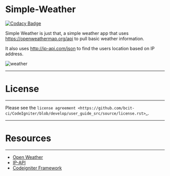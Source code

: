 # Simple-Weather
[![Codacy Badge](https://api.codacy.com/project/badge/Grade/37bc117b05a14b2abbff06a7790ca15e)](https://www.codacy.com/project/TheSoundAndFury/Simple-Weather/dashboard?utm_source=github.com&amp;utm_medium=referral&amp;utm_content=TheSoundAndFury/Simple-Weather&amp;utm_campaign=Badge_Grade_Dashboard)



Simple Weather is just that, a simple weather app that uses https://openweathermap.org/api to pull basic weather information. 

It also uses http://ip-api.com/json to find the users location based on IP address. 

![weather](https://i.imgur.com/ZFjNq48.jpg)

*******
# License
*******

Please see the `license
agreement <https://github.com/bcit-ci/CodeIgniter/blob/develop/user_guide_src/source/license.rst>`_.

*********
# Resources
*********

-  [Open Weather](https://openweathermap.org/api)
-  [IP-API](http://ip-api.com/json)
-  [Codeigniter Framework](https://codeigniter.com//)

